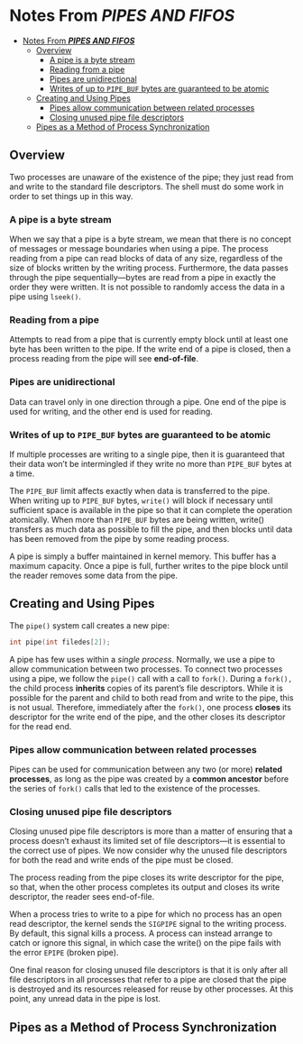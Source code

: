 # Notes From ***PIPES AND FIFOS***

- [Notes From ***PIPES AND FIFOS***](#notes-from-pipes-and-fifos)
  - [Overview](#overview)
    - [A pipe is a byte stream](#a-pipe-is-a-byte-stream)
    - [Reading from a pipe](#reading-from-a-pipe)
    - [Pipes are unidirectional](#pipes-are-unidirectional)
    - [Writes of up to `PIPE_BUF` bytes are guaranteed to be atomic](#writes-of-up-to-pipe_buf-bytes-are-guaranteed-to-be-atomic)
  - [Creating and Using Pipes](#creating-and-using-pipes)
    - [Pipes allow communication between related processes](#pipes-allow-communication-between-related-processes)
    - [Closing unused pipe file descriptors](#closing-unused-pipe-file-descriptors)
  - [Pipes as a Method of Process Synchronization](#pipes-as-a-method-of-process-synchronization)

## Overview

Two processes are unaware of the existence of the pipe; they just read from and write to the standard file descriptors. The shell must do some work in order to set things up in this way.

### A pipe is a byte stream

When we say that a pipe is a byte stream, we mean that there is no concept of messages or message boundaries when using a pipe. The process reading from a pipe can read blocks of data of any size, regardless of the size of blocks written by the writing process. Furthermore, the data passes through the pipe sequentially—bytes are read from a pipe in exactly the order they were written. It is not possible to randomly access the data in a pipe using `lseek()`.

### Reading from a pipe

Attempts to read from a pipe that is currently empty block until at least one byte has been written to the pipe. If the write end of a pipe is closed, then a process reading from the pipe will see **end-of-file**.

### Pipes are unidirectional

Data can travel only in one direction through a pipe. One end of the pipe is used for writing, and the other end is used for reading.

### Writes of up to `PIPE_BUF` bytes are guaranteed to be atomic

If multiple processes are writing to a single pipe, then it is guaranteed that their data won’t be intermingled if they write no more than `PIPE_BUF` bytes at a time.

The `PIPE_BUF` limit affects exactly when data is transferred to the pipe. When writing up to `PIPE_BUF` bytes, `write()` will block if necessary until sufficient space is available in the pipe so that it can complete the operation atomically. When more than `PIPE_BUF` bytes are being written, write() transfers as much data as possible to fill the pipe, and then blocks until data has been removed from the pipe by some reading process.

A pipe is simply a buffer maintained in kernel memory. This buffer has a maximum capacity. Once a pipe is full, further writes to the pipe block until the reader removes some data from the pipe.

## Creating and Using Pipes

The `pipe()` system call creates a new pipe:

```c
int pipe(int filedes[2]);
```

A pipe has few uses within a *single process*.  Normally, we use a pipe to allow communication between two processes. To connect two processes using a pipe, we follow the `pipe()` call with a call to `fork()`. During a `fork(),` the child process **inherits** copies of its parent’s file descriptors. While it is possible for the parent and child to both read from and write to the pipe, this is not usual. Therefore, immediately after the `fork()`, one process **closes** its descriptor for the write end of the pipe, and the other closes its descriptor for the read end.

### Pipes allow communication between related processes

Pipes can be used for communication between any two (or more) **related processes**, as long as the pipe was created by a **common ancestor** before the series of `fork()` calls that led to the existence of
the processes.

### Closing unused pipe file descriptors

Closing unused pipe file descriptors is more than a matter of ensuring that a process doesn’t exhaust its limited set of file descriptors—it is essential to the correct use of pipes. We now consider why the unused file descriptors for both the read and write ends of the pipe must be closed.

The process reading from the pipe closes its write descriptor for the pipe, so that, when the other process completes its output and closes its write descriptor, the reader sees end-of-file.

When a process tries to write to a pipe for which no process has an open read descriptor, the kernel sends the `SIGPIPE` signal to the writing process. By default, this signal kills a process. A process can instead arrange to catch or ignore this signal, in which case the write() on the pipe fails with the error `EPIPE` (broken pipe).

One final reason for closing unused file descriptors is that it is only after all file descriptors in all processes that refer to a pipe are closed that the pipe is destroyed and its resources released for reuse by other processes. At this point, any unread data in the pipe is lost.

## Pipes as a Method of Process Synchronization

